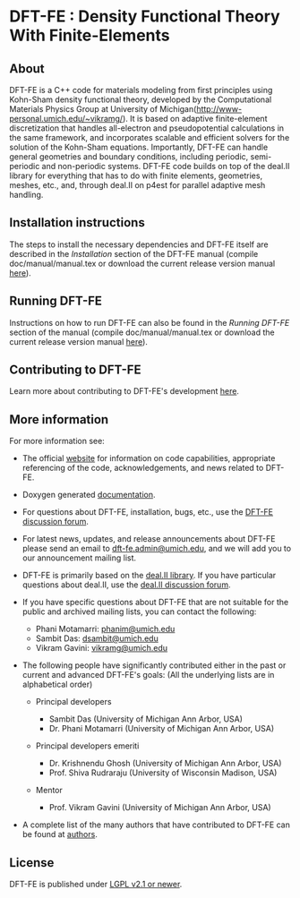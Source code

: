 DFT-FE : Density Functional Theory With Finite-Elements 
=======================================================


About
-----

DFT-FE is a C++ code for materials modeling from first principles using Kohn-Sham density functional theory, developed by the Computational Materials Physics Group at University of Michigan(http://www-personal.umich.edu/~vikramg/).
It is based on adaptive finite-element discretization that handles all-electron and pseudopotential calculations in the 
same framework, and incorporates scalable and efficient solvers for the solution of the Kohn-Sham equations. Importantly, DFT-FE can handle general geometries and boundary conditions, including periodic, semi-periodic and non-periodic systems. DFT-FE code builds on top of the deal.II library for everything 
that has to do with finite elements, geometries, meshes, etc., and, through deal.II on p4est for parallel adaptive mesh handling.


Installation instructions
-------------------------

The steps to install the necessary dependencies and DFT-FE itself are described
in the *Installation* section of the DFT-FE manual (compile doc/manual/manual.tex or download the current release version manual [here](https://github.com/dftfeDevelopers/dftfe/blob/manual/manual-current-release.pdf)). 


Running DFT-FE
--------------

Instructions on how to run DFT-FE can also be found in the *Running DFT-FE* section of the manual (compile doc/manual/manual.tex or download the current release version manual [here](https://github.com/dftfeDevelopers/dftfe/blob/manual/manual-current-release.pdf)). 


Contributing to DFT-FE
----------------------
Learn more about contributing to DFT-FE's development [here](https://github.com/dftfeDevelopers/dftfe/wiki/Contributing).


More information
----------------

For more information see:

 - The official [website](https://sites.google.com/umich.edu/dftfe) for information on code capabilities, appropriate referencing of the code, acknowledgements, and news related to DFT-FE.
  
 - Doxygen generated [documentation](https://dftfedevelopers.github.io/dftfe/).

 - For questions about DFT-FE, installation, bugs, etc., use the [DFT-FE discussion forum](https://groups.google.com/forum/#!forum/dftfe-user-group). 

 - For latest news, updates, and release announcements about DFT-FE please send an email to dft-fe.admin@umich.edu, and we will add you to our announcement mailing list.
 
 - DFT-FE is primarily based on the [deal.II library](http://www.dealii.org/). If you have particular questions about deal.II, use the [deal.II discussion forum](https://www.dealii.org/mail.html).
 
 - If you have specific questions about DFT-FE that are not suitable for the public and archived mailing lists, you can contact the following:
    - Phani Motamarri: phanim@umich.edu
    - Sambit Das: dsambit@umich.edu
    - Vikram Gavini: vikramg@umich.edu 

 - The following people have significantly contributed either in the past or current and advanced DFT-FE's goals: (All the underlying lists are in alphabetical order)
   - Principal developers  
       - Sambit Das (University of Michigan Ann Arbor, USA)
       - Dr. Phani Motamarri (University of Michigan Ann Arbor, USA)
    
   - Principal developers emeriti
       - Dr. Krishnendu Ghosh (University of Michigan Ann Arbor, USA)
       - Prof. Shiva Rudraraju  (University of Wisconsin Madison, USA)

   - Mentor
       - Prof. Vikram Gavini (University of Michigan Ann Arbor, USA)
         
 - A complete list of the many authors that have contributed to DFT-FE can be found at [authors](https://github.com/dftfeDevelopers/dftfe/blob/publicGithubDevelop/authors).    

License
-------

DFT-FE is published under [LGPL v2.1 or newer](https://github.com/dftfeDevelopers/dftfe/blob/publicGithubDevelop/LICENSE).
